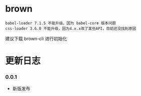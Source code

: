 # brown

```
babel-loader 7.1.5 不能升级，因为 babel-core 版本问题
css-loader 3.6.0 不能升级，因为4.x.x改了某些API，目前还没找到原因
```

建议下载 brown-cli 进行初始化

# 更新日志

### 0.0.1
* 新版发布